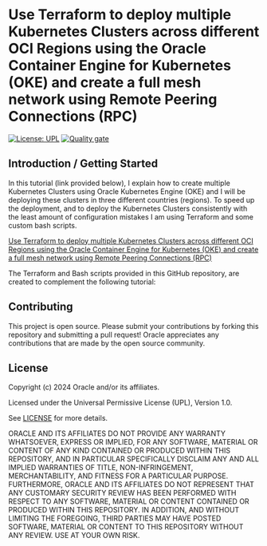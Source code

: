 # Use Terraform to deploy multiple Kubernetes Clusters across different OCI Regions using the Oracle Container Engine for Kubernetes (OKE) and create a full mesh network using Remote Peering Connections (RPC)

[![License: UPL](https://img.shields.io/badge/license-UPL-green)](https://img.shields.io/badge/license-UPL-green) [![Quality gate](https://sonarcloud.io/api/project_badges/quality_gate?project=oracle-devrel_oci-oke-terraform)](https://sonarcloud.io/dashboard?id=oracle-devrel_oci-oke-terraform)

## Introduction / Getting Started

In this tutorial (link provided below), I explain how to create multiple Kubernetes Clusters using Oracle Kubernetes Engine (OKE) and I will be deploying these clusters in three different countries (regions). To speed up the deployment, and to deploy the Kubernetes Clusters consistently with the least amount of configuration mistakes I am using Terraform and some custom bash scripts.

[Use Terraform to deploy multiple Kubernetes Clusters across different OCI Regions using the Oracle Container Engine for Kubernetes (OKE) and create a full mesh network using Remote Peering Connections (RPC)](https://docs.oracle.com/en/learn/oci-oke-multicluster-k8s-terraform)

The Terraform and Bash scripts provided in this GitHub repository, are created to complement the following tutorial:

## Contributing
This project is open source.  Please submit your contributions by forking this repository and submitting a pull request!  Oracle appreciates any contributions that are made by the open source community.

## License
Copyright (c) 2024 Oracle and/or its affiliates.

Licensed under the Universal Permissive License (UPL), Version 1.0.

See [LICENSE](LICENSE) for more details.

ORACLE AND ITS AFFILIATES DO NOT PROVIDE ANY WARRANTY WHATSOEVER, EXPRESS OR IMPLIED, FOR ANY SOFTWARE, MATERIAL OR CONTENT OF ANY KIND CONTAINED OR PRODUCED WITHIN THIS REPOSITORY, AND IN PARTICULAR SPECIFICALLY DISCLAIM ANY AND ALL IMPLIED WARRANTIES OF TITLE, NON-INFRINGEMENT, MERCHANTABILITY, AND FITNESS FOR A PARTICULAR PURPOSE.  FURTHERMORE, ORACLE AND ITS AFFILIATES DO NOT REPRESENT THAT ANY CUSTOMARY SECURITY REVIEW HAS BEEN PERFORMED WITH RESPECT TO ANY SOFTWARE, MATERIAL OR CONTENT CONTAINED OR PRODUCED WITHIN THIS REPOSITORY. IN ADDITION, AND WITHOUT LIMITING THE FOREGOING, THIRD PARTIES MAY HAVE POSTED SOFTWARE, MATERIAL OR CONTENT TO THIS REPOSITORY WITHOUT ANY REVIEW. USE AT YOUR OWN RISK. 
